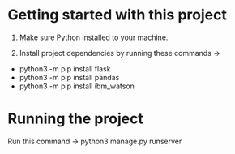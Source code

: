 # Getting started with this project

1. Make sure Python installed to your machine.

2. Install project dependencies by running these commands ->
  - python3 -m pip install flask
  - python3 -m pip install pandas
  - python3 -m pip install ibm_watson
  
# Running the project

  Run this command -> python3 manage.py runserver